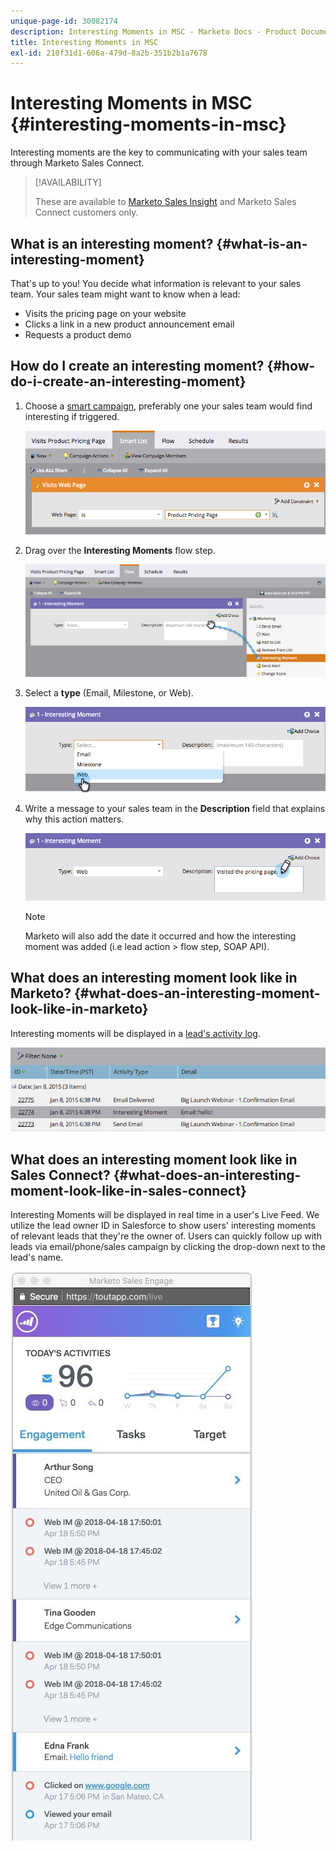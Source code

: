 ```yaml
---
unique-page-id: 30082174
description: Interesting Moments in MSC - Marketo Docs - Product Documentation
title: Interesting Moments in MSC
exl-id: 210f31d1-606a-479d-8a2b-351b2b1a7678
---
```

# Interesting Moments in MSC {#interesting-moments-in-msc}

Interesting moments are the key to communicating with your sales team through Marketo Sales Connect.

>[!AVAILABILITY]
>
>These are available to [Marketo Sales Insight](/help/marketo/product-docs/marketo-sales-insight/msi-for-salesforce/features/tabs-in-the-msi-panel/interesting-moments/using-interesting-moments.md) and Marketo Sales Connect customers only.

## What is an interesting moment? {#what-is-an-interesting-moment}

That's up to you! You decide what information is relevant to your sales team. Your sales team might want to know when a lead:

* Visits the pricing page on your website
* Clicks a link in a new product announcement email
* Requests a product demo

## How do I create an interesting moment? {#how-do-i-create-an-interesting-moment}

1. Choose a [smart campaign](/help/marketo/product-docs/core-marketo-concepts/smart-campaigns/understanding-smart-campaigns.md), preferably one your sales team would find interesting if triggered.

   ![](assets/image2015-1-8-18-3a8-3a54.png)

1. Drag over the **Interesting Moments** flow step.

   ![](assets/image2015-1-8-18-3a15-3a20.png)

1. Select a **type** (Email, Milestone, or Web).

   ![](assets/image2015-1-8-18-3a17-3a16.png)

1. Write a message to your sales team in the **Description** field that explains why this action matters.

   ![](assets/image2015-1-8-18-3a18-3a23.png)

   >[!NOTE]
   >
   >Marketo will also add the date it occurred and how the interesting moment was added (i.e lead action > flow step, SOAP API).

## What does an interesting moment look like in Marketo?  {#what-does-an-interesting-moment-look-like-in-marketo}

Interesting moments will be displayed in a [lead's activity log](/help/marketo/product-docs/core-marketo-concepts/smart-lists-and-static-lists/managing-people-in-smart-lists/using-the-person-detail-page.md).

![](assets/image2015-1-14-18-3a45-3a58.png)

## What does an interesting moment look like in Sales Connect? {#what-does-an-interesting-moment-look-like-in-sales-connect}

Interesting Moments will be displayed in real time in a user's Live Feed. We utilize the lead owner ID in Salesforce to show users' interesting moments of relevant leads that they're the owner of. Users can quickly follow up with leads via email/phone/sales campaign by clicking the drop-down next to the lead's name.

![](assets/engagement.jpg)

